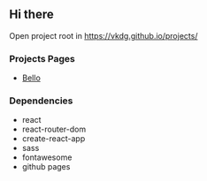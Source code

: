 ## Hi there
Open project root in https://vkdg.github.io/projects/

### Projects Pages

* [Bello](https://vkdg.github.io/projects/#/bello/)

### Dependencies 
* react
* react-router-dom
* create-react-app
* sass
* fontawesome
* github pages